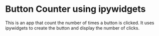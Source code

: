 # Button Counter using ipywidgets

This is an app that count the number of times a button is clicked. It uses ipywidgets to create the button and display the number of clicks.